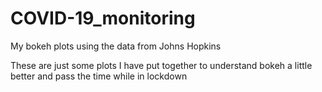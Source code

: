 # COVID-19_monitoring
My bokeh plots using the data from Johns Hopkins

These are just some plots I have put together to understand bokeh a little better and pass the time while in lockdown

